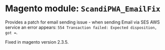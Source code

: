 # Magento module: `ScandiPWA_EmailFix`

Provides a patch for email sending issue - when sending Email via SES AWS service an error appears: `554 Transaction failed: Expected disposition, got =`.

Fixed in magento version 2.3.5.
